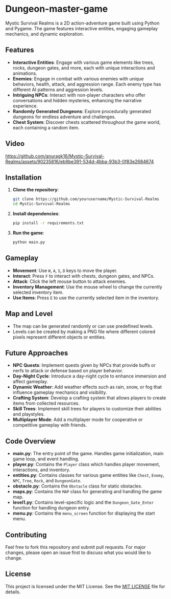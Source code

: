 # Dungeon-master-game

Mystic Survival Realms is a 2D action-adventure game built using Python and Pygame. The game features interactive entities, engaging gameplay mechanics, and dynamic exploration.

## Features

- **Interactive Entities**: Engage with various game elements like trees, rocks, dungeon gates, and more, each with unique interactions and animations.
- **Enemies**: Engage in combat with various enemies with unique behaviors, health, attack, and aggression range. Each enemy type has different AI patterns and aggression levels.
- **Intriguing NPCs**: Interact with non-player characters who offer conversations and hidden mysteries, enhancing the narrative experience.
- **Randomly Generated Dungeons**: Explore procedurally generated dungeons for endless adventure and challenges.
- **Chest System**: Discover chests scattered throughout the game world, each containing a random item.
  
## Video

https://github.com/anuragk16/Mystic-Survival-Realms/assets/90235816/eb9be391-534d-4bba-93b3-0f83e2684674

## Installation

1. **Clone the repository**:
    ```bash
    git clone https://github.com/yourusername/Mystic-Survival-Realms
    cd Mystic-Survival-Realms
    ```

2. **Install dependencies**:
    ```bash
    pip install -r requirements.txt
    ```

3. **Run the game**:
    ```bash
    python main.py
    ```

## Gameplay

- **Movement**: Use `W`, `A`, `S`, `D` keys to move the player.
- **Interact**: Press `F` to interact with chests, dungeon gates, and NPCs.
- **Attack**: Click the left mouse button to attack enemies.
- **Inventory Management**: Use the mouse wheel to change the currently selected inventory item.
- **Use Items**: Press `E` to use the currently selected item in the inventory.

## Map and Level

- The map can be generated randomly or can use predefined levels.
- Levels can be created by making a PNG file where different colored pixels represent different objects or entities.

## Future Approaches

- **NPC Quests**: Implement quests given by NPCs that provide buffs or nerfs to attack or defense based on player behavior.
- **Day-Night Cycle**: Introduce a day-night cycle to enhance immersion and affect gameplay.
- **Dynamic Weather**: Add weather effects such as rain, snow, or fog that influence gameplay mechanics and visibility.
- **Crafting System**: Develop a crafting system that allows players to create items from collected resources.
- **Skill Trees**: Implement skill trees for players to customize their abilities and playstyles.
- **Multiplayer Mode**: Add a multiplayer mode for cooperative or competitive gameplay with friends.

## Code Overview

- **main.py**: The entry point of the game. Handles game initialization, main game loop, and event handling.
- **player.py**: Contains the `Player` class which handles player movement, interactions, and inventory.
- **entities.py**: Contains classes for various game entities like `Chest`, `Enemy`, `NPC`, `Tree`, `Rock`, and `DungeonGate`.
- **obstacle.py**: Contains the `Obstacle` class for static obstacles.
- **maps.py**: Contains the `MAP` class for generating and handling the game map.
- **level1.py**: Contains level-specific logic and the `Dungeon_Gate_Enter` function for handling dungeon entry.
- **menu.py**: Contains the `menu_screen` function for displaying the start menu.

## Contributing

Feel free to fork this repository and submit pull requests. For major changes, please open an issue first to discuss what you would like to change.

## License

This project is licensed under the MIT License. See the [MIT LICENSE](LICENSE) file for details.
